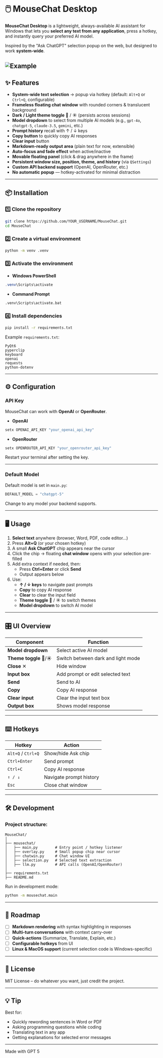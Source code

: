 # 🖱️ MouseChat Desktop

**MouseChat Desktop** is a lightweight, always-available AI assistant for Windows that lets you **select any text from any application**, press a hotkey, and instantly query your preferred AI model.  

Inspired by the "Ask ChatGPT" selection popup on the web, but designed to work **system-wide**.

![Example](screenshot.png)
---

## ✨ Features

- **System-wide text selection** → popup via hotkey (default: `Alt+Q` or `Ctrl+Q`, configurable)
- **Frameless floating chat window** with rounded corners & translucent background
- **Dark / Light theme toggle** 🌙 / ☀️ (persists across sessions)
- **Model dropdown** to select from multiple AI models (e.g., `gpt-4o`, `chatgpt-5`, `claude-3.5`, `gemini`, etc.)
- **Prompt history** recall with ↑ / ↓ keys
- **Copy button** to quickly copy AI responses
- **Clear input** button
- **Markdown-ready output area** (plain text for now, extensible)
- **Auto-focus and fade effect** when active/inactive
- **Movable floating panel** (click & drag anywhere in the frame)
- **Persistent window size, position, theme, and history** (via `QSettings`)
- **Custom API backend support** (OpenAI, OpenRouter, etc.)
- **No automatic popup** — hotkey-activated for minimal distraction

---

## 📦 Installation

### 1️⃣ Clone the repository
```bash
git clone https://github.com/YOUR_USERNAME/MouseChat.git
cd MouseChat
```

### 2️⃣ Create a virtual environment
```bash
python -m venv .venv
```

### 3️⃣ Activate the environment
- **Windows PowerShell**
```powershell
.venv\Scripts\activate
```
- **Command Prompt**
```cmd
.venv\Scripts\activate.bat
```

### 4️⃣ Install dependencies
```bash
pip install -r requirements.txt
```

Example `requirements.txt`:
```
PyQt6
pyperclip
keyboard
openai
requests
python-dotenv
```

---

## ⚙️ Configuration

### API Key

MouseChat can work with **OpenAI** or **OpenRouter**.

- **OpenAI**
```powershell
setx OPENAI_API_KEY "your_openai_api_key"
```

- **OpenRouter**
```powershell
setx OPENROUTER_API_KEY "your_openrouter_api_key"
```

Restart your terminal after setting the key.

---

### Default Model
Default model is set in `main.py`:
```python
DEFAULT_MODEL = "chatgpt-5"
```
Change to any model your backend supports.

---

## 🖥️ Usage

1. **Select text** anywhere (browser, Word, PDF, code editor…)
2. Press **Alt+Q** (or your chosen hotkey)
3. A small **Ask ChatGPT** chip appears near the cursor
4. Click the chip → floating **chat window** opens with your selection pre-filled
5. Add extra context if needed, then:
   - Press **Ctrl+Enter** or click **Send**
   - Output appears below
6. Use:
   - **↑ / ↓ keys** to navigate past prompts
   - **Copy** to copy AI response
   - **Clear** to clear the input field
   - **Theme toggle** 🌙 / ☀️ to switch themes
   - **Model dropdown** to switch AI model

---

## 🎛️ UI Overview

| Component         | Function |
|-------------------|----------|
| **Model dropdown** | Select active AI model |
| **Theme toggle** 🌙/☀️ | Switch between dark and light mode |
| **Close** ✕ | Hide window |
| **Input box** | Add prompt or edit selected text |
| **Send** | Send to AI |
| **Copy** | Copy AI response |
| **Clear input** | Clear the input text box |
| **Output box** | Shows model response |

---

## ⌨️ Hotkeys

| Hotkey | Action |
|--------|--------|
| `Alt+Q` / `Ctrl+Q` | Show/hide Ask chip |
| `Ctrl+Enter` | Send prompt |
| `Ctrl+C` | Copy AI response |
| `↑ / ↓` | Navigate prompt history |
| `Esc` | Close chat window |

---

## 🛠️ Development

### Project structure:
```
MouseChat/
│
├── mousechat/
│   ├── main.py        # Entry point / hotkey listener
│   ├── overlay.py     # Small popup chip near cursor
│   ├── chatwin.py     # Chat window UI
│   ├── selection.py   # Selected text extraction
│   ├── llm.py         # API calls (OpenAI/OpenRouter)
│
├── requirements.txt
├── README.md
```

Run in development mode:
```bash
python -m mousechat.main
```

---

## 🚀 Roadmap

- [ ] **Markdown rendering** with syntax highlighting in responses
- [ ] **Multi-turn conversations** with context carry-over
- [ ] **Quick-actions** (Summarize, Translate, Explain, etc.)
- [ ] **Configurable hotkeys** from UI
- [ ] **Linux & MacOS support** (current selection code is Windows-specific)

---

## 📝 License
MIT License – do whatever you want, just credit the project.

---

## 💡 Tip
Best for:
- Quickly rewording sentences in Word or PDF
- Asking programming questions while coding
- Translating text in any app
- Getting explanations for selected error messages

---

Made with GPT 5
